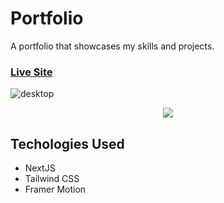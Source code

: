 # Portfolio
A portfolio that showcases my skills and projects.

### [Live Site](https://travistn.vercel.app/)

![desktop](https://user-images.githubusercontent.com/42354863/225191724-1c444f13-c4cd-4e0a-8839-a41e72003ec1.png)

<p align="center">
          <img src="https://user-images.githubusercontent.com/42354863/225191732-f426d750-ec1c-4b7c-9edc-b6ce97e8e590.png" />
</p>


## Techologies Used
* NextJS
* Tailwind CSS
* Framer Motion
